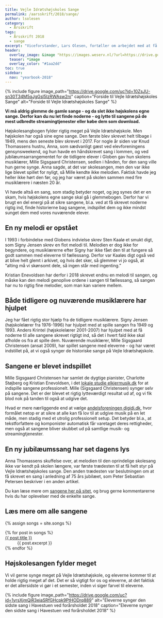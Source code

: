 ```yaml
---
title: Vejle Idrætshøjskoles Sange
permalink: /aarsskrift/2018/sange/
author: lsolesen
category:
  - Årsskrift
tags:
  - Årsskrift 2018
  - sange
excerpt: "Viceforstander, Lars Olesen, fortæller om arbejdet med at få styr på alle Vejle Idrætshøjskoles sange."
header:
  overlay_image: &image "https://images.weserv.nl/?url=https://drive.google.com/uc?id=1-cFj15x1cUa1hNri4b62E4DUJgoaZksj&w=2000&a=attention"
  teaser: *image
  overlay_color: "#1aa2dd"
toc: true
sidebar:
  nav: "yearbook-2018"
---
```


{% include figure image_path="https://drive.google.com/uc?id=10ZsJU-sn30T34M5qJgGsl5IzRWAsw2ni" caption="Forside til Vejle Idrætshøjskoles Sange" alt="Forside til Vejle Idrætshøjskoles Sange" %}

**Vi må aldrig glemme de gamle sange - og da slet ikke højskolens egne sange. Derfor kan du nu let finde noderne - og lytte til sangene på de mest udbredte streamingtjenester eller købe dem som download.**

Højskolesangbogen fylder rigtig meget på Vejle Idrætshøjskole. Men højskolen har også sine egne sange. Den første blev skrevet helt tilbage i 1949, mens den seneste blev skrevet i 2017. For nogle år siden var Knud Thomassens hustru, Anna, som sædvanligt gæst ved elevforeningens gensynsweekend, og hun havde en håndskrevet sang i lommen, og ved jubilæumsarrangementet for de tidligere elever i Globen gav hun skolens musiklærer, Mille Sigsgaard Christensen, sedlen i hånden, for den sang ville hun gerne synge. Anna sagde, at det var skolesangen, men den var ikke lige blevet spillet for nyligt, så Mille kendte ikke melodien. Faktisk havde jeg heller ikke hørt den før, og jeg har været på skolen sammen med fire musiklærere i næsten 20 år.

Vi havde altså en sang, som stadig betyder noget, og jeg synes det er en skam, hvis højskolens egne sange skal gå i glemmebogen. Derfor har vi brugt en del energi på at sikre sangene, bl.a. ved at få skrevet noderne rigtig ind, finde historierne bag sangene, indspillet dem og ikke mindst sunget dem med vores nuværende elever.

## En ny melodi er opstået

I 1993 i forbindelse med Globens indvielse skrev Sten Kaalø et smukt digt, som Signy Jensen skrev en flot melodi til. Melodien er dog ikke for begyndere, og musiklærerne efter Signy har ikke fået den til at fungere så godt sammen med eleverne til fællessang. Derfor var Kaaløs digt også ved at blive helt glemt i arkivet, og hvis det sker, så glemmer vi jo også, at “alting må vi skønsomt dele, så ingen står med ingenting.”

Kristian Enevoldsen har derfor i 2018 skrevet endnu en melodi til sangen, og måske kan den melodi genoplive ordene i sangen til fællessang, så sangen har nu to rigtig fine melodier, som man kan variere mellem.

## Både tidligere og nuværende musiklærere har hjulpet

Jeg har fået rigtig stor hjælp fra de tidligere musiklærere. Signy Jensen (højskolelærer fra 1976-1996) har hjulpet med at spille sangen fra 1949 og 1993. Anders Krintel (højskolelærer 2001-2007) har hjulpet med at få noderne til alle sangene skrevet rigtigt ind, så det i hvert fald ikke skal afholde os fra at spille dem. Nuværende musiklærer, Mille Sigsgaard Christensen (ansat 2009), har spillet sangene med eleverne - og har været indstillet på, at vi også synger de historiske sange på Vejle Idrætshøjskole.

## Sangene er blevet indspillet

Mille Sigsgaard Christensen har samlet de dygtige pianister, Charlotte Støjberg og Kristian Enevoldsen, i det [lokale studie elkjermusik.dk](https://elkjermusik.dk) for at indspille sangene professionelt. Mille (Sigsgaard Christensen) synger selv på sangene. Det er der blevet et rigtig lytteværdigt resultat ud af, og vi fik blod nok på tanden til også at udgive det.

Hvad er mere nærliggende end at vælge [andelsforeningen digidi.dk](https://www.digidi.dk), hvor formålet netop er at sikre at alle kan få lov til at udgive musik på en let måde, men stadig med et utrolig professionelt setup. Det betyder bl.a., at tekstforfattere og komponister automatisk får varetaget deres rettigheder, men også at sangene bliver skubbet ud på samtlige musik- og streamingtjenester.

## En ny jubilæumssang har set dagens lys

Anna Thomassens skuffelse over, at melodien til den oprindelige skolesang ikke var kendt på skolen længere, var første trædesten til at få helt styr på Vejle Idrætshøjskoles sange. Den anden trædesten var beslutningen om at få skrevet en sang i anledning af 75 års jubilæet, som Peter Sebastian Petersen beskriver i en anden artikel.

Du kan læse mere om [sangene her på sitet](/sange), og brug gerne kommentarerne hvis du har oplevelser med de enkelte sange.

## Læs mere om alle sangene

{% assign songs = site.songs %}

<dl>
{% for post in songs %}
  <dt><a href="{{ post.url | relative_url }}" rel="permalink">{{ post.title }}</a></dt>
  <dd>{{ post.excerpt }}</dd>
{% endfor %}
</dl>

## Højskolesangen fylder meget

Vi vil gerne synge meget på Vejle Idrætshøjskole, og eleverne kommer til at holde rigtig meget af det. Det er så vigtigt for os og eleverne, at det faktisk er det allersidste vi gør i et semester, inden vi siger farvel til eleverne.

{% include figure image_path="https://drive.google.com/uc?id=1yrsXjmQiR3eiaSRfGHcpk9PtHODrq889" alt="Eleverne synger den sidste sang i Havestuen ved forårsholdet 2018" caption="Eleverne synger den sidste sang i Havestuen ved forårsholdet 2018" %}
